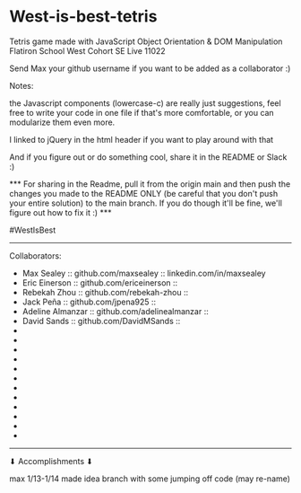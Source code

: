 # West-is-best-tetris
Tetris game made with JavaScript Object Orientation &amp; DOM Manipulation 
Flatiron School West Cohort SE Live 11022

Send Max your github username if you want to be added as a collaborator :)

Notes:

the Javascript components (lowercase-c) are really just suggestions, feel free to
write your code in one file if that's more comfortable, or you can modularize them even more.

I linked to jQuery in the html header if you want to play around with that

And if you figure out or do something cool, share it in the README or Slack :)

*** For sharing in the Readme, pull it from the origin main and then push the changes you
made to the README ONLY (be careful that you don't push your entire solution) to the main branch. If you do though it'll be fine, we'll figure out how to fix it :) ***

#WestIsBest

--------------------------------------------------------------------------------------------
Collaborators: 
 - Max Sealey :: github.com/maxsealey :: linkedin.com/in/maxsealey
 - Eric Einerson :: github.com/ericeinerson ::
 - Rebekah Zhou :: github.com/rebekah-zhou ::
 - Jack Peña :: github.com/jpena925 ::
 - Adeline Almanzar :: github.com/adelinealmanzar ::
 - David Sands :: github.com/DavidMSands ::
 - 
 -
 -
 -
 -
 -
 -
 -
 -
 -
 -
 -
--------------------------------------------------------------------------------------------

 ⬇ Accomplishments ⬇

max 1/13-1/14 made idea branch with some jumping off code (may re-name)